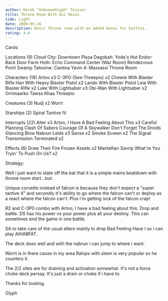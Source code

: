 ```yaml
---
author: Derek "UnknownGlyph" Tessier
title: Throne Room With ALL Mains
side: Light
date: 2000-05-16
description: Basic Throne room with an added bonus for battles.
rating: 4.0
---
```

Cards: 

Locations (9)
Cloud City: Downtown Plaza
Dagobah: Yoda's Hut
Endor: Back Door
Farm
Hoth: Echo Command Center (War Room)
Rendezvous Point
Swamp
Tatooine: Cantina
Yavin 4: Massassi Throne Room

Characters (19)
Artoo  x3
C-3PO (See-Threepio)  x2
Chewie With Blaster Rifle
Han With Heavy Blaster Pistol  x2
Lando With Blaster Pistol
Leia With Blaster Rifle  x2
Luke With Lightsaber  x3
Obi-Wan With Lightsaber  x2
Orrimaarko
Tawss Khaa
Threepio

Creatures (3)
Nudj x2
Worrt

Starships (2)
Spiral
Tantive IV

Interrupts (22)
Alter  x3
Artoo, I Have A Bad Feeling About This	x3
Careful Planning
Clash Of Sabers
Courage Of A Skywalker
Don't Forget The Droids
Glancing Blow
Nabrun Leids  x3
Sense  x2
Smoke Screen  x2
The Signal
Transmission Terminated  x2

Effects (6)
Draw Their Fire
Frozen Assets  x2
Mantellian Savrip
What're You Tryin' To Push On Us?  x2 

Strategy: 

Well i just want to state off the bat that it is a simple mains beatdown with throne room start...but:


Unique corvette instead of falcon is because they don't expect a "super tantive 4" and secondly it's ability to go where the falcon can't or deploy as a react where the falcon can't.  Plus i'm getting sick of the falcon crap!

R2 and C-3P0 combo with Artoo, I have a bad feeling about this.  Drop and battle.  DS has his power vs your power plus all your destiny.  This can sometimes end the game in one battle.

SA to take care of the usual alters mainly to drop Bad Feeling Have I so i can play AIHABFAT.

The deck does well and with the nabrun i can jump to where i want.

Worrt is in there cause in my area Ralops with sleen is very popular so he counters it.

The 2/2 sites are for draining and activation somewhat. It's not a force choke deck persay.  It's just a drain or choke if i have to.

Thanks for looking.

Glyph  
